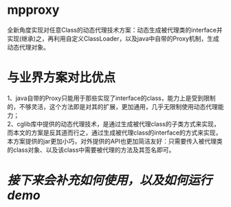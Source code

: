 # mpproxy
全新角度实现对任意Class的动态代理技术方案：动态生成被代理类的interface并实现(继承)之，再利用自定义ClassLoader，以及java中自带的Proxy机制，生成动态代理对象。    
# 与业界方案对比优点             
1、java自带的Proxy只能用于那些实现了interface的class，能力上是受到限制的，不够灵活，这个方法即是对其的扩展，更加通用，几乎无限制使用动态代理能力；     
2、cglib库中提供的动态代理技术，是通过生成被代理class的子类方式来实现，而本文的方案是反其道而行之，通过生成被代理class的interface的方式来实现，本方案提供的jar更加小巧，对外提供的API也更加简洁友好：只需要传入被代理类的class对象、以及该class中需要被代理的方法及其签名即可。          
# ***接下来会补充如何使用，以及如何运行demo***     
